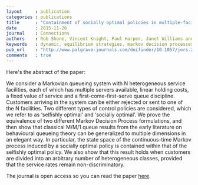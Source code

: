 ```yaml
---
layout     : publication
categories : publications
title      : "Containment of socially optimal policies in multiple-facility Markovian queueing systems"
date       : 2015-11-26
journal    : Connections
authors    : Rob Shone, Vincent Knight, Paul Harper, Janet Williams and John Minty
keywords   : dynamic, equilibrium strategies, markov decision processes, optimal strategies, queues with balking
pub_url    : "http://www.palgrave-journals.com/doifinder/10.1057/jors.2015.98"
comments   : true
---
```


Here's the abstract of the paper:

We consider a Markovian queueing system with N heterogeneous service facilities,
each of which has multiple servers available, linear holding costs, a fixed
value of service and a first-come-first-serve queue discipline. Customers
arriving in the system can be either rejected or sent to one of the N
facilities. Two different types of control policies are considered, which we
refer to as ‘selfishly optimal’ and ‘socially optimal’. We prove the equivalence
of two different Markov Decision Process formulations, and then show that
classical M/M/1 queue results from the early literature on behavioural queueing
theory can be generalized to multiple dimensions in an elegant way. In
particular, the state space of the continuous-time Markov process induced by a
socially optimal policy is contained within that of the selfishly optimal
policy. We also show that this result holds when customers are divided into an
arbitrary number of heterogeneous classes, provided that the service rates
remain non-discriminatory.

The journal is open access so you can read the paper
[here](http://www.palgrave-journals.com/doifinder/10.1057/jors.2015.98).
